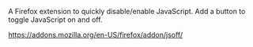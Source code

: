A Firefox extension to quickly disable/enable JavaScript.
Add a button to toggle JavaScript on and off.

https://addons.mozilla.org/en-US/firefox/addon/jsoff/
